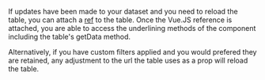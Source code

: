 If updates have been made to your dataset and you need to reload the table, you can attach a [ref](https://vuejs.org/v2/api/#vm-refs) to the table. Once the Vue.JS reference is attached, you are able to access the underlining methods of the component including the table's getData method.

Alternatively, if you have custom filters applied and you would prefered they are retained, any adjustment to the url the table uses as a prop will reload the table.